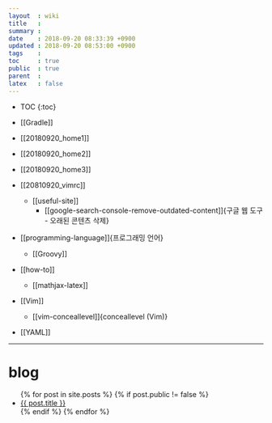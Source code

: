 ```yaml
---
layout  : wiki
title   : 
summary : 
date    : 2018-09-20 08:33:39 +0900
updated : 2018-09-20 08:53:00 +0900
tags    : 
toc     : true
public  : true
parent  : 
latex   : false
---
```

* TOC
{:toc}

* [[Gradle]]
* [[20180920_home1]]
* [[20180920_home2]]
* [[20180920_home3]]
* [[20810920_vimrc]]
    * [[useful-site]]
        * [[google-search-console-remove-outdated-content]]{구글 웹 도구 - 오래된 콘텐츠 삭제}
* [[programming-language]]{프로그래밍 언어}
    * [[Groovy]]
* [[how-to]]
    * [[mathjax-latex]]
* [[Vim]]
    * [[vim-conceallevel]]{conceallevel (Vim)}
* [[YAML]]


---

# blog
<div>
    <ul>
{% for post in site.posts %}
    {% if post.public != false %}
        <li>
            <a class="post-link" href="{{ post.url | prepend: site.baseurl }}">
                {{ post.title }}
            </a>
        </li>
    {% endif %}
{% endfor %}
    </ul>
</div>


